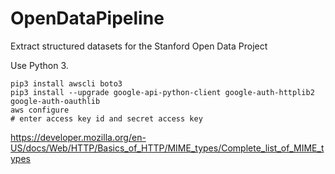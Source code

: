 # OpenDataPipeline
Extract structured datasets for the Stanford Open Data Project

Use Python 3.

```
pip3 install awscli boto3
pip3 install --upgrade google-api-python-client google-auth-httplib2 google-auth-oauthlib
aws configure
# enter access key id and secret access key
```

https://developer.mozilla.org/en-US/docs/Web/HTTP/Basics_of_HTTP/MIME_types/Complete_list_of_MIME_types
